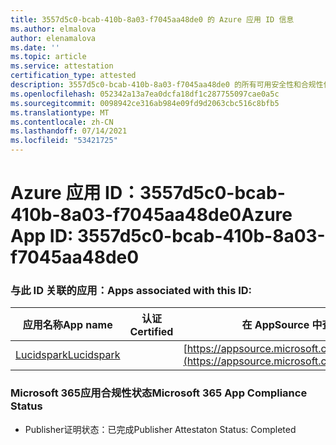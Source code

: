 ```yaml
---
title: 3557d5c0-bcab-410b-8a03-f7045aa48de0 的 Azure 应用 ID 信息
ms.author: elmalova
author: elenamalova
ms.date: ''
ms.topic: article
ms.service: attestation
certification_type: attested
description: 3557d5c0-bcab-410b-8a03-f7045aa48de0 的所有可用安全性和合规性信息。
ms.openlocfilehash: 052342a13a7ea0dcfa18df1c287755097cae0a5c
ms.sourcegitcommit: 0098942ce316ab984e09fd9d2063cbc516c8bfb5
ms.translationtype: MT
ms.contentlocale: zh-CN
ms.lasthandoff: 07/14/2021
ms.locfileid: "53421725"
---
```

# <a name="azure-app-id-3557d5c0-bcab-410b-8a03-f7045aa48de0"></a><span data-ttu-id="3a17f-103">Azure 应用 ID：3557d5c0-bcab-410b-8a03-f7045aa48de0</span><span class="sxs-lookup"><span data-stu-id="3a17f-103">Azure App ID: 3557d5c0-bcab-410b-8a03-f7045aa48de0</span></span>


### <a name="apps-associated-with-this-id"></a><span data-ttu-id="3a17f-104">与此 ID 关联的应用：</span><span class="sxs-lookup"><span data-stu-id="3a17f-104">Apps associated with this ID:</span></span>
| <span data-ttu-id="3a17f-105">**应用名称**</span><span class="sxs-lookup"><span data-stu-id="3a17f-105">**App name**</span></span> | <span data-ttu-id="3a17f-106">**认证**</span><span class="sxs-lookup"><span data-stu-id="3a17f-106">**Certified**</span></span> | <span data-ttu-id="3a17f-107">**在 AppSource 中查看**</span><span class="sxs-lookup"><span data-stu-id="3a17f-107">**View in AppSource**</span></span> |
|-|-|-|
| [<span data-ttu-id="3a17f-108">Lucidspark</span><span class="sxs-lookup"><span data-stu-id="3a17f-108">Lucidspark</span></span>](https://docs.microsoft.com/en-us/microsoft-365-app-certification/forward/WA200002583) |  | [https://appsource.microsoft.com/product/office/WA200002583](https://appsource.microsoft.com/product/office/WA200002583) |

### <a name="microsoft-365-app-compliance-status"></a><span data-ttu-id="3a17f-109">Microsoft 365应用合规性状态</span><span class="sxs-lookup"><span data-stu-id="3a17f-109">Microsoft 365 App Compliance Status</span></span>
- <span data-ttu-id="3a17f-110">Publisher证明状态：已完成</span><span class="sxs-lookup"><span data-stu-id="3a17f-110">Publisher Attestaton Status: Completed</span></span>
